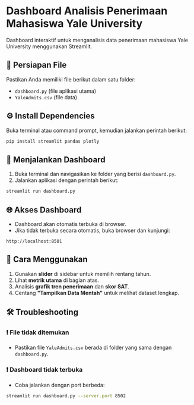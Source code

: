 # Dashboard Analisis Penerimaan Mahasiswa Yale University

Dashboard interaktif untuk menganalisis data penerimaan mahasiswa Yale University menggunakan Streamlit.

## 📂 Persiapan File

Pastikan Anda memiliki file berikut dalam satu folder:
- `dashboard.py` (file aplikasi utama)
- `YaleAdmits.csv` (file data)

## ⚙️ Install Dependencies

Buka terminal atau command prompt, kemudian jalankan perintah berikut:

```bash
pip install streamlit pandas plotly
```

## 🚀 Menjalankan Dashboard

1. Buka terminal dan navigasikan ke folder yang berisi `dashboard.py`.
2. Jalankan aplikasi dengan perintah berikut:

```bash
streamlit run dashboard.py
```

## 🌐 Akses Dashboard

- Dashboard akan otomatis terbuka di browser.
- Jika tidak terbuka secara otomatis, buka browser dan kunjungi:

```
http://localhost:8501
```

## 🧭 Cara Menggunakan

1. Gunakan **slider** di sidebar untuk memilih rentang tahun.
2. Lihat **metrik utama** di bagian atas.
3. Analisis **grafik tren penerimaan** dan **skor SAT**.
4. Centang **"Tampilkan Data Mentah"** untuk melihat dataset lengkap.

## 🛠️ Troubleshooting

### ❗ File tidak ditemukan
- Pastikan file `YaleAdmits.csv` berada di folder yang sama dengan `dashboard.py`.

### ❗ Dashboard tidak terbuka
- Coba jalankan dengan port berbeda:

```bash
streamlit run dashboard.py --server.port 8502
```